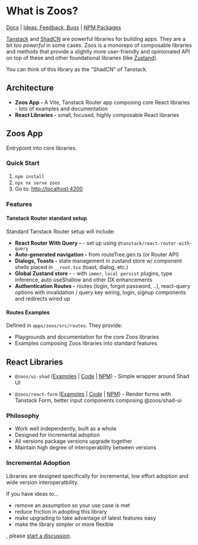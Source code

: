 # What is Zoos?

[Docs](./docs) | [Ideas, Feedback, Bugs](https://github.com/ZooHillData/zoos/discussions/new?category=ideas) | [NPM Packages](https://www.npmjs.com/~alexryanterry)

[Tanstack](https://tanstack.com) and [ShadCN](https://ui.shadcn.com/) are powerful libraries for building apps. They are a bit _too powerful_ in some cases. Zoos is a monorepo of composable libraries and methods that provide a slightly more user-friendly and opinionated API on top of these and other foundational libraries (like [Zustand](https://zustand.docs.pmnd.rs/getting-started/introduction)).

You can think of this library as the "ShadCN" of Tanstack.

## Architecture

- **Zoos App -** A Vite, Tanstack Router app composing core React libraries - lots of examples and documentation
- **React Libraries -** small, focused, highly composable React libraries

## Zoos App

Entrypoint into core libraries.

### Quick Start

1. `npm install`
2. `npx nx serve zoos`
3. Go to: [http://localhost:4200](http://localhost:4200)

### Features

#### Tanstack Router standard setup

Standard Tanstack Router setup will include:

- **React Router With Query -** - set up using `@tanstack/react-router-with-query`
- **Auto-generated navigation -** from routeTree.gen.ts (or Router API)
- **Dialogs, Toasts -** state management in zustand store w/ component shells placed in `__root.tsx` (toast, dialog, etc.)
- **Global Zustand store -** - with `immer`, `local persist` plugins, type inference, auto useShallow and other DX enhancements
- **Authentication Routes -** routes (login, forgot password, ..), react-query options with invalidation / query key wiring, login, signup components and redirects wired up

#### Routes Examples

Defined in `apps/zoos/src/routes`. They provide:

- Playgrounds and documentation for the core Zoos libraries
- Examples composing Zoos libraries into standard features

## React Libraries

- `@zoos/ui-shad` ([Examples](https://github.com/ZooHillData/zoos/tree/main/apps/zoos/src/routes/ui-shad) | [Code](https://github.com/ZooHillData/zoos/tree/main/packages/ui-shad) | [NPM](https://www.npmjs.com/package/@zoos/ui-shad)) - Simple wrapper around Shad UI

- `@zoos/react-form` ([Examples](https://github.com/ZooHillData/zoos/tree/main/apps/zoos/src/routes/react-form) | [Code](https://github.com/ZooHillData/zoos/tree/main/packages/react-form) | [NPM](https://www.npmjs.com/package/@zoos/react-form)) - Render forms with Tanstack Form, better input components composing @zoos/shad-ui

### Philosophy

- Work well independently, built as a whole
- Designed for incremental adoption
- All versions package versions upgrade together
- Maintain high degree of interoperability between versions

### Incremental Adoption

Libraries are designed specifically for incremental, low effort adoption and wide version interoperatbility.

If you have ideas to...

- remove an assumption so your use case is met
- reduce friction in adopting this library
- make upgrading to take advantage of latest features easy
- make the library simpler or more flexible

, please [start a discussion](https://github.com/ZooHillData/zoos/discussions/new?category=ideas).
